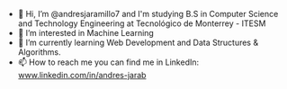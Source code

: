 - 👋 Hi, I’m @andresjaramillo7 and I'm studying B.S in Computer Science and Technology Engineering at Tecnológico de Monterrey - ITESM
- 👀 I’m interested in Machine Learning
- 🌱 I’m currently learning Web Development and Data Structures & Algorithms.
- 📫 How to reach me you can find me in LinkedIn: www.linkedin.com/in/andres-jarab

<!---
andresjaramillo7/andresjaramillo7 is a ✨ special ✨ repository because its `README.md` (this file) appears on your GitHub profile.
You can click the Preview link to take a look at your changes.
--->
